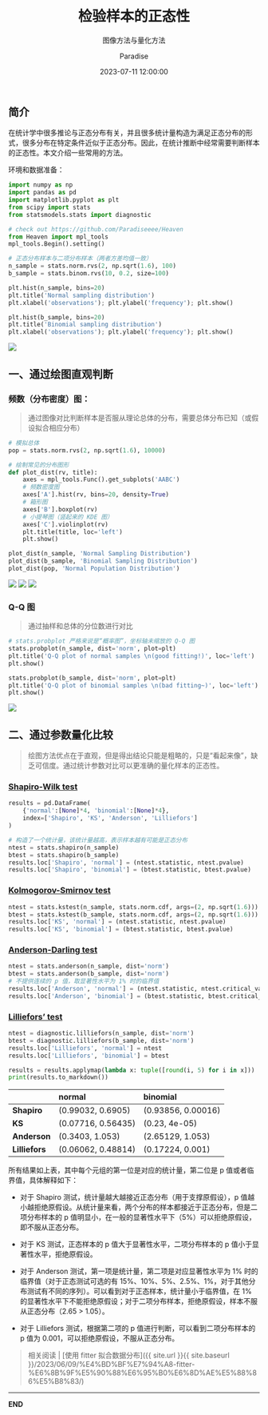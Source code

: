 ﻿---
layout:         post
title:          "检验样本的正态性"
subtitle:       "图像方法与量化方法"
date:           "2023-07-11 12:00:00"
author:         "Paradise"
header-style:   text
tags:
    - 统计分析
    - 数据分析
    - 可视化分析
    - Python
    - RCM
    - 笔记
---

## 简介

在统计学中很多推论与正态分布有关，并且很多统计量构造为满足正态分布的形式，很多分布在特定条件近似于正态分布。因此，在统计推断中经常需要判断样本的正态性。本文介绍一些常用的方法。

环境和数据准备：

```python
import numpy as np
import pandas as pd
import matplotlib.pyplot as plt
from scipy import stats
from statsmodels.stats import diagnostic

# check out https://github.com/Paradiseeee/Heaven
from Heaven import mpl_tools
mpl_tools.Begin().setting()

# 正态分布样本与二项分布样本（两者方差均值一致）
n_sample = stats.norm.rvs(2, np.sqrt(1.6), 100)
b_sample = stats.binom.rvs(10, 0.2, size=100)

plt.hist(n_sample, bins=20)
plt.title('Normal sampling distribution')
plt.xlabel('observations'); plt.ylabel('frequency'); plt.show()

plt.hist(b_sample, bins=20)
plt.title('Binomial sampling distribution')
plt.xlabel('observations'); plt.ylabel('frequency'); plt.show()
```

![](/post-assets/20230711/samples.png)


## 一、通过绘图直观判断

### **频数（分布密度）图**：

> 通过图像对比判断样本是否服从理论总体的分布，需要总体分布已知（或假设拟合相应分布）

```python
# 模拟总体
pop = stats.norm.rvs(2, np.sqrt(1.6), 10000)

# 绘制常见的分布图形
def plot_dist(rv, title):
    axes = mpl_tools.Func().get_subplots('AABC')
    # 频数密度图
    axes['A'].hist(rv, bins=20, density=True)
    # 箱形图
    axes['B'].boxplot(rv)
    # 小提琴图（竖起来的 KDE 图）
    axes['C'].violinplot(rv)
    plt.title(title, loc='left')
    plt.show()

plot_dist(n_sample, 'Normal Sampling Distribution')
plot_dist(b_sample, 'Binomial Sampling Distribution')
plot_dist(pop, 'Normal Population Distribution')
```

![](/post-assets/20230711/noraml_sampling_distribution.png)
![](/post-assets/20230711/binomial_sampling_distribution.png)
![](/post-assets/20230711/normal_population_distribution.png)

### **Q-Q 图**

> 通过抽样和总体的分位数进行对比

```python
# stats.probplot 严格来说是“概率图”，坐标轴未缩放的 Q-Q 图
stats.probplot(n_sample, dist='norm', plot=plt)
plt.title('Q-Q plot of normal samples \n(good fitting!)', loc='left')
plt.show()

stats.probplot(b_sample, dist='norm', plot=plt)
plt.title('Q-Q plot of binomial samples \n(bad fitting~)', loc='left')
plt.show()
```

![](/post-assets/20230711/Q-Q_plot.png)


## 二、通过参数量化比较

> 绘图方法优点在于直观，但是得出结论只能是粗略的，只是“看起来像”，缺乏可信度。通过统计参数对比可以更准确的量化样本的正态性。

### **[Shapiro-Wilk test](https://docs.scipy.org/doc/scipy/reference/generated/scipy.stats.shapiro.html)**

```python
results = pd.DataFrame(
    {'normal':[None]*4, 'binomial':[None]*4}, 
    index=['Shapiro', 'KS', 'Anderson', 'Lilliefors']
)

# 构造了一个统计量，该统计量越高，表示样本越有可能是正态分布
ntest = stats.shapiro(n_sample)
btest = stats.shapiro(b_sample)
results.loc['Shapiro', 'normal'] = (ntest.statistic, ntest.pvalue)
results.loc['Shapiro', 'binomial'] = (btest.statistic, btest.pvalue)
```

### **[Kolmogorov-Smirnov test](https://docs.scipy.org/doc/scipy/reference/generated/scipy.stats.kstest.html#scipy.stats.kstest)**

```python
ntest = stats.kstest(n_sample, stats.norm.cdf, args=(2, np.sqrt(1.6)))
btest = stats.kstest(b_sample, stats.norm.cdf, args=(2, np.sqrt(1.6)))
results.loc['KS', 'normal'] = (ntest.statistic, ntest.pvalue)
results.loc['KS', 'binomial'] = (btest.statistic, btest.pvalue)
```

### **[Anderson-Darling test](https://docs.scipy.org/doc/scipy/reference/generated/scipy.stats.anderson.html#scipy.stats.anderson)**

```python
ntest = stats.anderson(n_sample, dist='norm')
btest = stats.anderson(b_sample, dist='norm')
# 不提供连续的 p 值，取显著性水平为 1% 时的临界值
results.loc['Anderson', 'normal'] = (ntest.statistic, ntest.critical_values[ntest.significance_level == 1][0])
results.loc['Anderson', 'binomial'] = (btest.statistic, btest.critical_values[ntest.significance_level == 1][0])
```

### **[Lilliefors’ test](https://www.statsmodels.org/dev/generated/statsmodels.stats.diagnostic.lilliefors.html)**

```python
ntest = diagnostic.lilliefors(n_sample, dist='norm')
btest = diagnostic.lilliefors(b_sample, dist='norm')
results.loc['Lilliefors', 'normal'] = ntest
results.loc['Lilliefors', 'binomial'] = btest

results = results.applymap(lambda x: tuple([round(i, 5) for i in x]))
print(results.to_markdown())
```

|                   |    <b>normal</b>   |  <b>binomial</b>   |
|:------------------|:-------------------|:-------------------|
| <b>Shapiro   </b> | (0.99032, 0.6905)  | (0.93856, 0.00016) |
| <b>KS        </b> | (0.07716, 0.56435) | (0.23, 4e-05)      |
| <b>Anderson  </b> | (0.3403, 1.053)    | (2.65129, 1.053)   |
| <b>Lilliefors</b> | (0.06062, 0.48814) | (0.17224, 0.001)   |

所有结果如上表，其中每个元组的第一位是对应的统计量，第二位是 p 值或者临界值，具体解释如下：

- 对于 Shapiro 测试，统计量越大越接近正态分布（用于支撑原假设），p 值越小越拒绝原假设。从统计量来看，两个分布的样本都接近于正态分布，但是二项分布样本的 p 值明显小，在一般的显著性水平下（5%）可以拒绝原假设，即不服从正态分布。

- 对于 KS 测试，正态样本的 p 值大于显著性水平，二项分布样本的 p 值小于显著性水平，拒绝原假设。

- 对于 Anderson 测试，第一项是统计量，第二项是对应显著性水平为 1% 时的临界值（对于正态测试可选的有 15%、10%、5%、2.5%、1%，对于其他分布测试有不同的序列）。可以看到对于正态样本，统计量小于临界值，在 1% 的显著性水平下不能拒绝原假设；对于二项分布样本，拒绝原假设，样本不服从正态分布（2.65 > 1.05）。

- 对于 Lilliefors 测试，根据第二项的 p 值进行判断，可以看到二项分布样本的 p 值为 0.001，可以拒绝原假设，不服从正态分布。

> 相关阅读 \| [使用 fitter 拟合数据分布]({{ site.url }}{{ site.baseurl }}/2023/06/09/%E4%BD%BF%E7%94%A8-fitter-%E6%8B%9F%E5%90%88%E6%95%B0%E6%8D%AE%E5%88%86%E5%B8%83/)

---------------------------------------
**END**

<!-- ## test

### 1
{{ site.fileurl }}

### 2
{{ site.url }}

### 3
{{ site.baseurl }} -->
